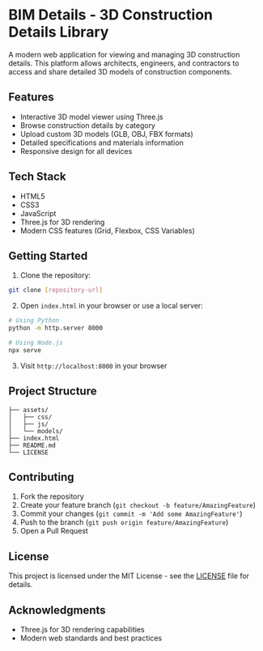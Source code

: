 # BIM Details - 3D Construction Details Library

A modern web application for viewing and managing 3D construction details. This platform allows architects, engineers, and contractors to access and share detailed 3D models of construction components.

## Features

- Interactive 3D model viewer using Three.js
- Browse construction details by category
- Upload custom 3D models (GLB, OBJ, FBX formats)
- Detailed specifications and materials information
- Responsive design for all devices

## Tech Stack

- HTML5
- CSS3
- JavaScript
- Three.js for 3D rendering
- Modern CSS features (Grid, Flexbox, CSS Variables)

## Getting Started

1. Clone the repository:
```bash
git clone [repository-url]
```

2. Open `index.html` in your browser or use a local server:
```bash
# Using Python
python -m http.server 8000

# Using Node.js
npx serve
```

3. Visit `http://localhost:8000` in your browser

## Project Structure

```
├── assets/
│   ├── css/
│   ├── js/
│   └── models/
├── index.html
├── README.md
└── LICENSE
```

## Contributing

1. Fork the repository
2. Create your feature branch (`git checkout -b feature/AmazingFeature`)
3. Commit your changes (`git commit -m 'Add some AmazingFeature'`)
4. Push to the branch (`git push origin feature/AmazingFeature`)
5. Open a Pull Request

## License

This project is licensed under the MIT License - see the [LICENSE](LICENSE) file for details.

## Acknowledgments

- Three.js for 3D rendering capabilities
- Modern web standards and best practices 